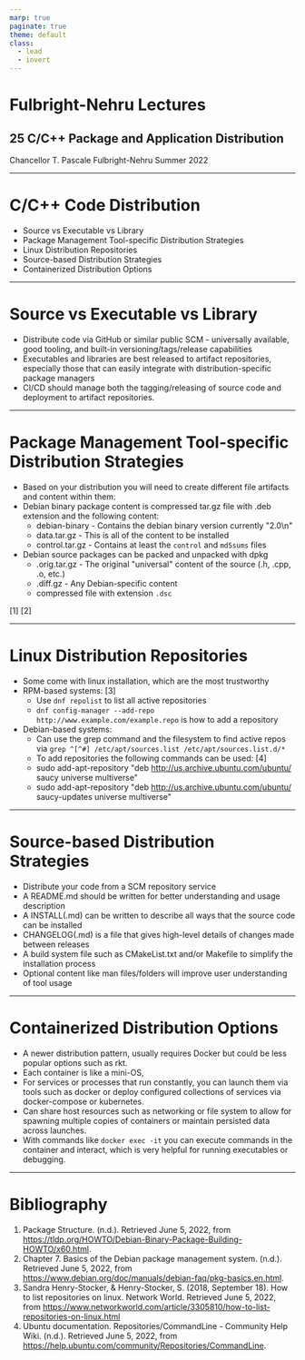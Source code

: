 ```yaml
---
marp: true
paginate: true
theme: default
class:
  - lead
  - invert
---
```


# Fulbright-Nehru Lectures
## 25 C/C++ Package and Application Distribution


Chancellor T. Pascale
Fulbright-Nehru
Summer 2022

-------------------------------
# C/C++ Code Distribution

- Source vs Executable vs Library
- Package Management Tool-specific Distribution Strategies
- Linux Distribution Repositories
- Source-based Distribution Strategies
- Containerized Distribution Options

-------------------------------
# Source vs Executable vs Library

- Distribute code via GitHub or similar public SCM - universally available, good tooling, and built-in versioning/tags/release capabilities
- Executables and libraries are best released to artifact repositories, especially those that can easily integrate with distribution-specific package managers
- CI/CD should manage both the tagging/releasing of source code and deployment to artifact repositories.

-------------------------------
# Package Management Tool-specific Distribution Strategies

- Based on your distribution you will need to create different file artifacts and content within them:
- Debian binary package content is compressed tar.gz file with .deb extension and the following content:
  - debian-binary - Contains the debian binary version currently "2.0\n"
  - data.tar.gz - This is all of the content to be installed
  - control.tar.gz - Contains at least the `control` and `md5sums` files
- Debian source packages can be packed and unpacked with dpkg
  - .orig.tar.gz - The original "universal" content of the source (.h, .cpp, .o, etc.)
  - .diff.gz - Any Debian-specific content
  - compressed file with extension `.dsc`

[1] [2]

-------------------------------
# Linux Distribution Repositories

- Some come with linux installation, which are the most trustworthy
- RPM-based systems: [3]
  - Use `dnf repolist` to list all active repositories
  - `dnf config-manager --add-repo http://www.example.com/example.repo` is how to add a repository
- Debian-based systems:
  - Can use the grep command and the filesystem to find active repos via `grep ^[^#] /etc/apt/sources.list /etc/apt/sources.list.d/*`
  - To add repositories the following commands can be used: [4]
  - sudo add-apt-repository "deb http://us.archive.ubuntu.com/ubuntu/ saucy universe multiverse"
  - sudo add-apt-repository "deb http://us.archive.ubuntu.com/ubuntu/ saucy-updates universe multiverse"

-------------------------------
# Source-based Distribution Strategies

- Distribute your code from a SCM repository service
- A README.md should be written for better understanding and usage description
- A INSTALL(.md) can be written to describe all ways that the source code can be installed
- CHANGELOG(.md) is a file that gives high-level details of changes made between releases
- A build system file such as CMakeList.txt and/or Makefile to simplify the installation process
- Optional content like man files/folders will improve user understanding of tool usage

-------------------------------
# Containerized Distribution Options

- A newer distribution pattern, usually requires Docker but could be less popular options such as rkt.
- Each container is like a mini-OS, 
- For services or processes that run constantly, you can launch them via tools such as docker or deploy configured collections of services via docker-compose or kubernetes.
- Can share host resources such as networking or file system to allow for spawning multiple copies of containers or maintain persisted data across launches.
- With commands like `docker exec -it` you can execute commands in the container and interact, which is very helpful for running executables or debugging.

-------------------------------
# Bibliography

1. Package Structure. (n.d.). Retrieved June 5, 2022, from https://tldp.org/HOWTO/Debian-Binary-Package-Building-HOWTO/x60.html.
2. Chapter 7. Basics of the Debian package management system. (n.d.). Retrieved June 5, 2022, from https://www.debian.org/doc/manuals/debian-faq/pkg-basics.en.html.
3. Sandra Henry-Stocker, &amp; Henry-Stocker, S. (2018, September 18). How to list repositories on linux. Network World. Retrieved June 5, 2022, from https://www.networkworld.com/article/3305810/how-to-list-repositories-on-linux.html 
4. Ubuntu documentation. Repositories/CommandLine - Community Help Wiki. (n.d.). Retrieved June 5, 2022, from https://help.ubuntu.com/community/Repositories/CommandLine.